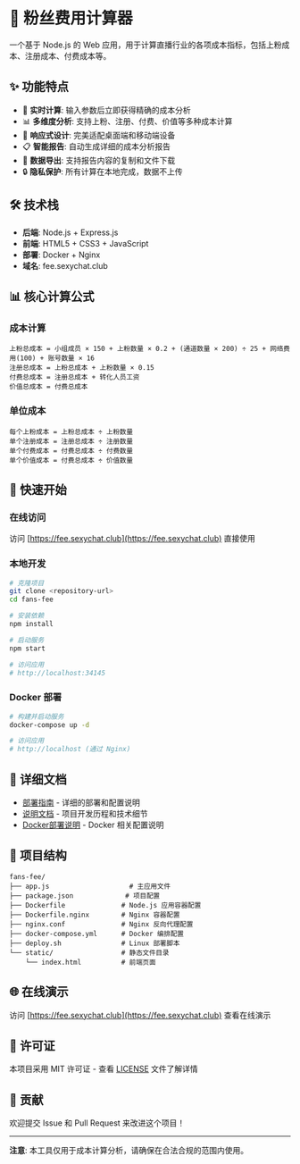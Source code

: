 # 🎯 粉丝费用计算器

一个基于 Node.js 的 Web 应用，用于计算直播行业的各项成本指标，包括上粉成本、注册成本、付费成本等。

## ✨ 功能特点

- 🚀 **实时计算**: 输入参数后立即获得精确的成本分析
- 📊 **多维度分析**: 支持上粉、注册、付费、价值等多种成本计算
- 📱 **响应式设计**: 完美适配桌面端和移动端设备
- 📋 **智能报告**: 自动生成详细的成本分析报告
- 💾 **数据导出**: 支持报告内容的复制和文件下载
- 🔒 **隐私保护**: 所有计算在本地完成，数据不上传

## 🛠️ 技术栈

- **后端**: Node.js + Express.js
- **前端**: HTML5 + CSS3 + JavaScript
- **部署**: Docker + Nginx
- **域名**: fee.sexychat.club

## 📊 核心计算公式

### 成本计算
```
上粉总成本 = 小组成员 × 150 + 上粉数量 × 0.2 + (通道数量 × 200) ÷ 25 + 网络费用(100) + 账号数量 × 16
注册总成本 = 上粉总成本 + 上粉数量 × 0.15
付费总成本 = 注册总成本 + 转化人员工资
价值总成本 = 付费总成本
```

### 单位成本
```
每个上粉成本 = 上粉总成本 ÷ 上粉数量
单个注册成本 = 注册总成本 ÷ 注册数量
单个付费成本 = 付费总成本 ÷ 付费数量
单个价值成本 = 付费总成本 ÷ 价值数量
```

## 🚀 快速开始

### 在线访问
访问 [https://fee.sexychat.club](https://fee.sexychat.club) 直接使用

### 本地开发
```bash
# 克隆项目
git clone <repository-url>
cd fans-fee

# 安装依赖
npm install

# 启动服务
npm start

# 访问应用
# http://localhost:34145
```

### Docker 部署
```bash
# 构建并启动服务
docker-compose up -d

# 访问应用
# http://localhost (通过 Nginx)
```

## 📖 详细文档

- [部署指南](DEPLOYMENT.md) - 详细的部署和配置说明
- [说明文档](说明文档.md) - 项目开发历程和技术细节
- [Docker部署说明](Docker部署说明.md) - Docker 相关配置说明

## 🔧 项目结构

```
fans-fee/
├── app.js                    # 主应用文件
├── package.json             # 项目配置
├── Dockerfile              # Node.js 应用容器配置
├── Dockerfile.nginx        # Nginx 容器配置
├── nginx.conf              # Nginx 反向代理配置
├── docker-compose.yml      # Docker 编排配置
├── deploy.sh               # Linux 部署脚本
└── static/                 # 静态文件目录
    └── index.html          # 前端页面
```

## 🌐 在线演示

访问 [https://fee.sexychat.club](https://fee.sexychat.club) 查看在线演示

## 📄 许可证

本项目采用 MIT 许可证 - 查看 [LICENSE](LICENSE) 文件了解详情

## 🤝 贡献

欢迎提交 Issue 和 Pull Request 来改进这个项目！

---

**注意**: 本工具仅用于成本计算分析，请确保在合法合规的范围内使用。
